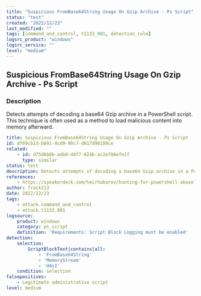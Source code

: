 ```yaml
---
title: "Suspicious FromBase64String Usage On Gzip Archive - Ps Script"
status: "test"
created: "2022/12/23"
last_modified: ""
tags: [command_and_control, t1132_001, detection_rule]
logsrc_product: "windows"
logsrc_service: ""
level: "medium"
---
```


## Suspicious FromBase64String Usage On Gzip Archive - Ps Script

### Description

Detects attempts of decoding a base64 Gzip archive in a PowerShell script. This technique is often used as a method to load malicious content into memory afterward.

```yml
title: Suspicious FromBase64String Usage On Gzip Archive - Ps Script
id: df69cb1d-b891-4cd9-90c7-d617d90100ce
related:
    - id: d75d6b6b-adb9-48f7-824b-ac2e786efe1f
      type: similar
status: test
description: Detects attempts of decoding a base64 Gzip archive in a PowerShell script. This technique is often used as a method to load malicious content into memory afterward.
references:
    - https://speakerdeck.com/heirhabarov/hunting-for-powershell-abuse?slide=43
author: frack113
date: 2022/12/23
tags:
    - attack.command_and_control
    - attack.t1132.001
logsource:
    product: windows
    category: ps_script
    definition: 'Requirements: Script Block Logging must be enabled'
detection:
    selection:
        ScriptBlockText|contains|all:
            - 'FromBase64String'
            - 'MemoryStream'
            - 'H4sI'
    condition: selection
falsepositives:
    - Legitimate administrative script
level: medium

```
